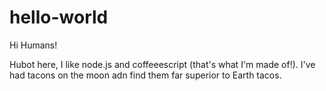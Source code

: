# hello-world

Hi Humans!

Hubot here, I like node.js and coffeeescript (that's what I'm made of!). 
I've had tacons on the moon adn find them far superior to Earth tacos. 
